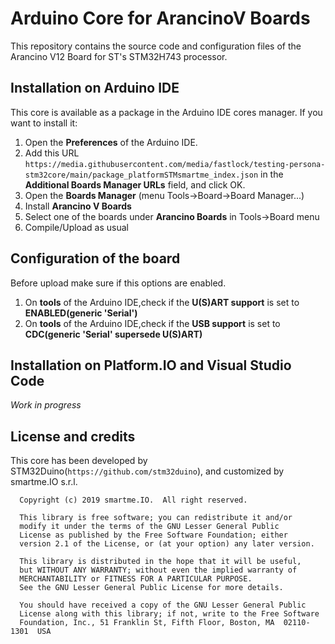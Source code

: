 # Arduino Core for ArancinoV Boards

This repository contains the source code and configuration files of the Arancino V12 Board
for ST's STM32H743 processor.

## Installation on Arduino IDE

This core is available as a package in the Arduino IDE cores manager. If you want to install it:

  1. Open the **Preferences** of the Arduino IDE.
  2. Add this URL `https://media.githubusercontent.com/media/fastlock/testing-persona-stm32core/main/package_platformSTMsmartme_index.json` in the **Additional Boards Manager URLs** field, and click OK.
  3. Open the **Boards Manager** (menu Tools->Board->Board Manager...)
  4. Install **Arancino V Boards**
  5. Select one of the boards under **Arancino Boards** in Tools->Board menu
  6. Compile/Upload as usual

## Configuration of the board
Before upload make sure if this options are enabled.

  1. On **tools** of the Arduino IDE,check if the **U(S)ART support** is set to **ENABLED(generic 'Serial')**
  2. On **tools** of the Arduino IDE,check if the **USB support** is set to **CDC(generic 'Serial' supersede U(S)ART)**

## Installation on Platform.IO and Visual Studio Code

_Work in progress_


## License and credits

This core has been developed by STM32Duino(`https://github.com/stm32duino`), 
and customized by smartme.IO s.r.l.

```
  Copyright (c) 2019 smartme.IO.  All right reserved.

  This library is free software; you can redistribute it and/or
  modify it under the terms of the GNU Lesser General Public
  License as published by the Free Software Foundation; either
  version 2.1 of the License, or (at your option) any later version.

  This library is distributed in the hope that it will be useful,
  but WITHOUT ANY WARRANTY; without even the implied warranty of
  MERCHANTABILITY or FITNESS FOR A PARTICULAR PURPOSE.
  See the GNU Lesser General Public License for more details.

  You should have received a copy of the GNU Lesser General Public
  License along with this library; if not, write to the Free Software
  Foundation, Inc., 51 Franklin St, Fifth Floor, Boston, MA  02110-1301  USA
```


